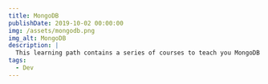 ```yaml
---
title: MongoDB
publishDate: 2019-10-02 00:00:00
img: /assets/mongodb.png
img_alt: MongoDB
description: |
  This learning path contains a series of courses to teach you MongoDB skills. In this path, you’ll learn the basics of building modern applications with Node.JS, using MongoDB as your database.
tags:
  - Dev
---
```

